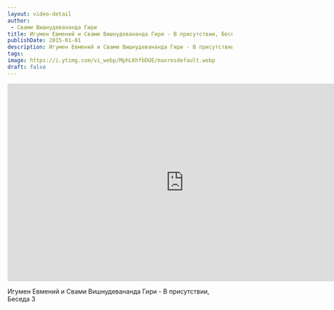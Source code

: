 ```yaml
---
layout: video-detail
author:
 - Свами Вишнудевананда Гири
title: Игумен Евмений и Свами Вишнудевананда Гири - В присутствии, Беседа 3
publishDate: 2015-01-01
description: Игумен Евмений и Свами Вишнудевананда Гири - В присутствии, Беседа 3. 
tags: 
image: https://i.ytimg.com/vi_webp/MphLKhfbDUE/maxresdefault.webp
draft: false
---
```


<iframe width="790" height="444" src="https://www.youtube.com/embed/MphLKhfbDUE" frameborder="0" allowfullscreen=""></iframe> 

 Игумен Евмений и Свами Вишнудевананда Гири - В присутствии, Беседа 3

  

 
